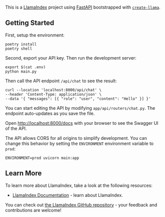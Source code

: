 This is a [LlamaIndex](https://www.llamaindex.ai/) project using [FastAPI](https://fastapi.tiangolo.com/) bootstrapped with [`create-llama`](https://github.com/run-llama/LlamaIndexTS/tree/main/packages/create-llama).

## Getting Started

First, setup the environment:

```
poetry install
poetry shell
```

Second, export your API key. Then run the development server:

```
export $(cat .env)
python main.py
```

Then call the API endpoint `/api/chat` to see the result:

```
curl --location 'localhost:8000/api/chat' \
--header 'Content-Type: application/json' \
--data '{ "messages": [{ "role": "user", "content": "Hello" }] }'
```

You can start editing the API by modifying `app/api/routers/chat.py`. The endpoint auto-updates as you save the file.

Open [http://localhost:8000/docs](http://localhost:8000/docs) with your browser to see the Swagger UI of the API.

The API allows CORS for all origins to simplify development. You can change this behavior by setting the `ENVIRONMENT` environment variable to `prod`:

```
ENVIRONMENT=prod uvicorn main:app
```

## Learn More

To learn more about LlamaIndex, take a look at the following resources:

- [LlamaIndex Documentation](https://docs.llamaindex.ai) - learn about LlamaIndex.

You can check out [the LlamaIndex GitHub repository](https://github.com/run-llama/llama_index) - your feedback and contributions are welcome!
